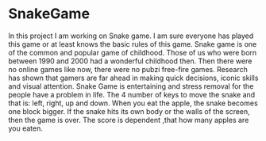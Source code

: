# SnakeGame
In this project I am working on Snake game. I am sure everyone has played this game or at least knows the basic rules of this game. 
Snake game is one of the common and popular game of childhood. Those of us who were born between 1990 and 2000 had a wonderful childhood then. 
Then there were no online games like now, there were no pubzi free-fire games.
Research has shown that gamers are far ahead in making quick decisions, iconic skills and visual attention.
Snake Game is entertaining and stress removal for the people have a problem in life.
The 4 number of keys to move the snake and that is: left, right, up and down.
When you eat the apple, the snake becomes one block bigger. If the snake hits its own body or  the walls of the screen, then  the game is over. The score is dependent ,that how many apples are you eaten. 
